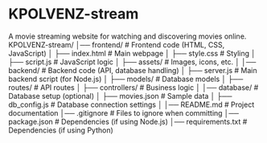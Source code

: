 # KPOLVENZ-stream
A movie streaming website for watching and discovering movies online.
KPOLVENZ-stream/
│── frontend/         # Frontend code (HTML, CSS, JavaScript)
│   ├── index.html    # Main webpage
│   ├── style.css     # Styling
│   ├── script.js     # JavaScript logic
│   ├── assets/       # Images, icons, etc.
│
│── backend/          # Backend code (API, database handling)
│   ├── server.js     # Main backend script (for Node.js)
│   ├── models/       # Database models
│   ├── routes/       # API routes
│   ├── controllers/  # Business logic
│
│── database/         # Database setup (optional)
│   ├── movies.json   # Sample data
│   ├── db_config.js  # Database connection settings
│
│── README.md         # Project documentation
│── .gitignore        # Files to ignore when committing
│── package.json      # Dependencies (if using Node.js)
│── requirements.txt  # Dependencies (if using Python)
